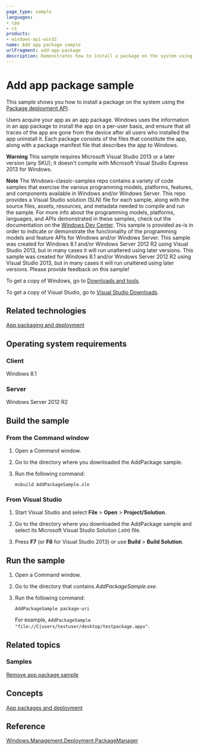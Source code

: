 ```yaml
---
page_type: sample
languages:
- cpp
- cs
products:
- windows-api-win32
name: Add app package sample
urlFragment: add-app-package
description: Demonstrates how to install a package on the system using the Package deployment API.
---
```


# Add app package sample

This sample shows you how to install a package on the system using the [Package deployment API](http://msdn.microsoft.com/en-us/library/windows/desktop/hh994436).

Users acquire your app as an app package. Windows uses the information in an app package to install the app on a per-user basis, and ensure that all traces of the app are gone from the device after all users who installed the app uninstall it. Each package consists of the files that constitute the app, along with a package manifest file that describes the app to Windows.

**Warning**  This sample requires Microsoft Visual Studio 2013 or a later version (any SKU); it doesn't compile with Microsoft Visual Studio Express 2013 for Windows.

**Note**  The Windows-classic-samples repo contains a variety of code samples that exercise the various programming models, platforms, features, and components available in Windows and/or Windows Server. This repo provides a Visual Studio solution (SLN) file for each sample, along with the source files, assets, resources, and metadata needed to compile and run the sample. For more info about the programming models, platforms, languages, and APIs demonstrated in these samples, check out the documentation on the [Windows Dev Center](https://dev.windows.com). This sample is provided as-is in order to indicate or demonstrate the functionality of the programming models and feature APIs for Windows and/or Windows Server. This sample was created for Windows 8.1 and/or Windows Server 2012 R2 using Visual Studio 2013, but in many cases it will run unaltered using later versions. This sample was created for Windows 8.1 and/or Windows Server 2012 R2 using Visual Studio 2013, but in many cases it will run unaltered using later versions. Please provide feedback on this sample!

To get a copy of Windows, go to [Downloads and tools](http://go.microsoft.com/fwlink/p/?linkid=301696).

To get a copy of Visual Studio, go to [Visual Studio Downloads](http://go.microsoft.com/fwlink/p/?linkid=301697).

## Related technologies

[App packaging and deployment](http://msdn.microsoft.com/en-us/library/windows/desktop/hh446593)

## Operating system requirements

### Client

Windows 8.1

### Server

Windows Server 2012 R2

## Build the sample

### From the Command window

1.  Open a Command window.

2.  Go to the directory where you downloaded the AddPackage sample.

3.  Run the following command:

    ```msbuild AddPackageSample.sln```

### From Visual Studio

1.  Start Visual Studio and select **File** \> **Open** \> **Project/Solution**.

2.  Go to the directory where you downloaded the AddPackage sample and select its Microsoft Visual Studio Solution (*.sln*) file.

3.  Press **F7** (or **F6** for Visual Studio 2013) or use **Build** \> **Build Solution**.

## Run the sample

1.  Open a Command window.

2.  Go to the directory that contains *AddPackageSample.exe*.

3.  Run the following command:

    ```AddPackageSample package-uri```

    For example, ```AddPackageSample "file://C|users/testuser/desktop/testpackage.appx"```.

## Related topics

### Samples

[Remove app package sample](http://go.microsoft.com/fwlink/p/?linkid=236972)

## Concepts

[App packages and deployment](http://msdn.microsoft.com/en-us/library/windows/desktop/hh464929)

## Reference

[Windows.Management.Deployment.PackageManager](http://msdn.microsoft.com/en-us/library/windows/desktop/br240960)
